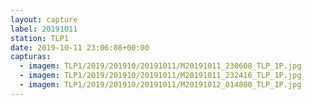 ```yaml
---
layout: capture
label: 20191011
station: TLP1
date: 2019-10-11 23:06:08+00:00
capturas:
  - imagem: TLP1/2019/201910/20191011/M20191011_230608_TLP_1P.jpg
  - imagem: TLP1/2019/201910/20191011/M20191011_232416_TLP_1P.jpg
  - imagem: TLP1/2019/201910/20191011/M20191012_014800_TLP_1P.jpg
---
```

